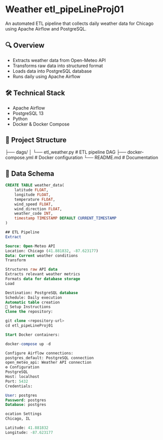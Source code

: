 # Weather  etl_pipeLineProj01

An automated ETL pipeline that collects daily weather data for Chicago using Apache Airflow and PostgreSQL.

## 🔍 Overview

- Extracts weather data from Open-Meteo API
- Transforms raw data into structured format
- Loads data into PostgreSQL database
- Runs daily using Apache Airflow

## 🛠️ Technical Stack

- Apache Airflow
- PostgreSQL 13
- Python
- Docker & Docker Compose

## 📁 Project Structure

├── dags/ │ └── etl_weather.py # ETL pipeline DAG ├── docker-compose.yml # Docker configuration └── README.md # Documentation


## 💾 Data Schema

```sql
CREATE TABLE weather_data(
    latitude FLOAT,
    longitude FLOAT,
    temperature FLOAT,
    wind_speed FLOAT,
    wind_direction FLOAT,
    weather_code INT,
    timestamp TIMESTAMP DEFAULT CURRENT_TIMESTAMP
)

## ETL Pipeline
Extract

Source: Open-Meteo API
Location: Chicago (41.881832, -87.623177)
Data: Current weather conditions
Transform

Structures raw API data
Extracts relevant weather metrics
Formats data for database storage
Load

Destination: PostgreSQL database
Schedule: Daily execution
Automatic table creation
🚀 Setup Instructions
Clone the repository:

git clone <repository-url>
cd etl_pipeLineProj01

Start Docker containers:

docker-compose up -d

Configure Airflow connections:
postgres_default: PostgreSQL connection
open_meteo_api: Weather API connection
⚙️ Configuration
PostgreSQL
Host: localhost
Port: 5432
Credentials:

User: postgres
Password: postgres
Database: postgres

ocation Settings
Chicago, IL

Latitude: 41.881832
Longitude: -87.623177